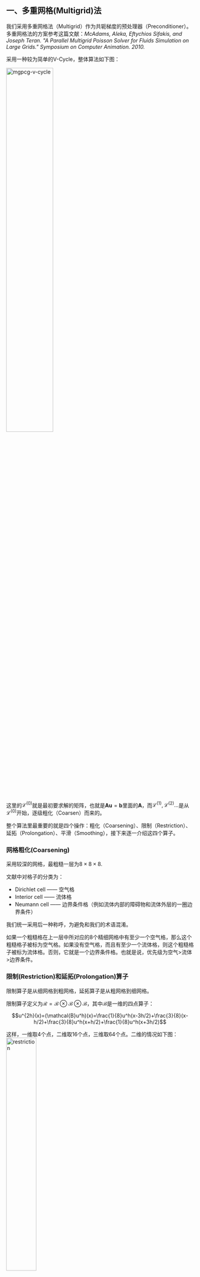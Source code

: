 ## 一、多重网格(Multigrid)法

我们采用多重网格法（Multigrid）作为共轭梯度的预处理器（Preconditioner）。多重网格法的方案参考这篇文献：*McAdams, Aleka, Eftychios Sifakis, and Joseph Teran. "A Parallel Multigrid Poisson Solver for Fluids Simulation on Large Grids." Symposium on Computer Animation. 2010.*

采用一种较为简单的V-Cycle，整体算法如下图：

<img src="./assets/mgpcg-v-cycle.png" width =50% alt="mgpcg-v-cycle" align=center/>

这里的$\mathcal{L}^{(0)}$就是最初要求解的矩阵，也就是$\bm{Au}=\bm{b}$里面的$\bm{A}$，而$\mathcal{L}^{(1)},\mathcal{L}^{(2)}...$是从$\mathcal{L}^{(0)}$开始，逐级粗化（Coarsen）而来的。

整个算法里最重要的就是四个操作：粗化（Coarsening）、限制（Restriction）、延拓（Prolongation）、平滑（Smoothing），接下来逐一介绍这四个算子。

### 网格粗化(Coarsening)

采用较深的网格，最粗糙一层为$8\times8\times8$.

文献中对格子的分类为：
- Dirichlet cell —— 空气格
- Interior cell —— 流体格
- Neumann cell —— 边界条件格（例如流体内部的障碍物和流体外层的一圈边界条件）

我们统一采用后一种称呼，为避免和我们的术语混淆。

如果一个粗糙格在上一层中所对应的8个精细网格中有至少一个空气格，那么这个粗糙格子被标为空气格。如果没有空气格，而且有至少一个流体格，则这个粗糙格子被标为流体格。否则，它就是一个边界条件格。也就是说，优先级为空气>流体>边界条件。

### 限制(Restriction)和延拓(Prolongation)算子

限制算子是从细网格到粗网格，延拓算子是从粗网格到细网格。

限制算子定义为$\mathcal{R}=\mathcal{B}\otimes\mathcal{B}\otimes\mathcal{B}$，其中$\mathcal{B}$是一维的四点算子：

$$u^{2h}(x)=(\mathcal{B}u^h)(x)=\frac{1}{8}u^h(x-3h/2)+\frac{3}{8}(x-h/2)+\frac{3}{8}u^h(x+h/2)+\frac{1}{8}u^h(x+3h/2)$$

这样，一维取4个点，二维取16个点，三维取64个点。二维的情况如下图：
 <img src="./assets/mgpcg-restriction-2d.png" width =40% alt="restriction" align=center/>

延拓算子$\mathcal{P}$的严格定义为$\mathcal{P}^T=8\mathcal{B}\otimes\mathcal{B}\otimes\mathcal{B}$。实际上很简单，细网格上的每一个值就是在粗糙网格上做三线性插值，可以证明二者相等。

### 平滑(Smoothing)算子

平滑算子为阻尼雅可比法（Dampled Jacobi），其中阻尼常数$\omega=2/3$.值得指出的是，在边界条件和边界形状比较复杂的情况下，人们通常会在边界附近做额外的平滑操作。这里我们对空气/边界格附近一定距离内（曼哈顿距离）的流体格子，做若干次Gauss-Seidel迭代。

完整的平滑过程是：先在边界附近做$M$次Gauss-Seidel，然后对整个区域做一次阻尼雅可比迭代，然后再在边界附近做$N$次Gauss-Seidel。

阻尼雅可比迭代和Gauss-Seidel的算法如图：
<img src="./assets/mgpcg-smooth.png" width =50% alt="mgpcg-smooth" align=center/>

注意，这个图里面写的不太明显，其中$u_I$始终是同一个数组。实际上这里表示了雅可比和Gauss-Seidel的最大区别：雅可比迭代中的$\bm{u}$（方程组的解，也就是一般说的$\bm{x}$），始终使用的是上一个迭代的值，而Gauss-Seidel会使用本次迭代刚刚计算出来的新值。因此Gauss-Seidel难以并行，但计算边界区域本来就需要用串行的BFS，所以也就用了串行的Gauss-Seidel。

### 缺陷
这里采用的是简单的V-Cycle，所以有一些问题需要注意。文献中强调，如果想只用多重网格法解方程，则需要在边界附近至少3格宽的区域内做30\~40次Gauss-Seidel迭代（雅可比前后各15\~20次），否则V-Cycle会震荡或发散。

此外，在某些不规则区域上，残差的下降速度会劣化到接近1，这一点在流体模拟中没有什么特别好的办法，但反正多重网格只是一个预处理器，剩下部分都由共轭梯度完成。

###实现优化

**边界处理**

对于某个格子$I^{(l)}$，如果它更粗一层的延拓stencil（也就是用于计算延拓算子的更粗一层的相邻格，二维有9个，三维有27个）中，某个格子的8个子精细格中有至少一个非流体格，就认为它靠近边界，做额外的Gauss-Seidel。这样，边界区域的判断宽度从1到3不等。这里强调一点，延拓stencil的格子都是比这个$I^{(l)}$粗一层的，它们的子精细格和$I^{(l)}$同层。文献中称这样边界宽度为1\~3，但我感觉不对，考虑最极限的对角情况，最大似乎可以到4.

此外，在V-Cycle的前半部分（从细到粗），只在雅可比迭代之后做Gauss-Seidel，在后半部分（从粗到细），只在雅可比迭代之前做Gauss-Seidel。这个次数是平衡多重网格和共轭梯度耗时得来的。而Gauss-Seidel的迭代次数和层数相关：最细一层做$2$次，之后每次加粗，迭代数都乘2（因为需要迭代的格子数变成了原来的1/4），也就是说第$l$层迭代$2^{l+1}$次。

**零猜测**

多重网格法可以看作一个关于$\bm{b}$的线性算子，即$\bm{u}=\mathcal{M}^{-1}\bm{b}$，这里$\mathcal{M}^{-1}$就是多重网格求解器，之所以写成$\mathcal{M}^{-1}$是出于和共轭梯度法描述一致的考虑。而可以发现，我们总是采用零初始解，具体来说，就是V-Cycle的第4步中，$\bm{u}^{(l)}$的初始猜测永远是零，因此这个步骤可以简化，文献称这是V-Cycle最耗时的部分。具体来说，就是把阻尼雅可比迭代写成一个关于$\bm{b}$的确定形式。但这在边界附近无效，需要判断。此外，边界附近的Gauss-Seidel会让上一步中算出的，边界带旁边格子的残差失效，这个需要在Gauss-Seidel之后额外做一步。

注：我们的代码从一开始支持vol，所以似乎不一定支持这种方案，姑且存之。

**红黑分块**
用大小为$4\times 4\times 4$的区域做红黑分块，并行Gauss-Seidel。

## 二、预条件共轭梯度法

### 标准PCG公式1
https://flat2010.github.io/2018/10/26/%E5%85%B1%E8%BD%AD%E6%A2%AF%E5%BA%A6%E6%B3%95%E9%80%9A%E4%BF%97%E8%AE%B2%E4%B9%89/#12-%E9%A2%84%E5%A4%84%E7%90%86
$$
\begin{align}
  r_0&=b-Ax_0\\
  p_0&=M^{-1}r_0\\
  \alpha_k&=\frac{r_k^T M^{-1}r_k}{p_k^T A p_k}\\
  x_{k+1}&=x_k+\alpha_k p_k\\
  r_{k+1}&=r_k-\alpha_k A p_k\\
  \beta_{k+1}&=\frac{r_{k+1}^T M^{-1}r_{k+1}}{r_k^T M^{-1}r_k}\\
  p_{k+1}&=M^{-1}r_{k+1}+\beta_{k+1} p_k
\end{align}
$$

这个$M^{-1}$就是我们的预处理器。注意这个公式里面频繁出现了$M^{-1}r$，在写算法的时候频繁这么做是不经济的。我们记$M^{-1}r_i=z_i$，则公式转变为：

$$
\begin{align}
  r_0&=b-Ax_0\\
  p_0&=z_0=M^{-1}r_0\\
  \alpha_k&=\frac{r_k^T z_k}{p_k^T A p_k}\\
  x_{k+1}&=x_k+\alpha_k p_k\\
  r_{k+1}&=r_k-\alpha_k A p_k\\
  z_{k+1}&=M^{-1}r_{k+1}\\
  \beta_{k+1}&=\frac{r_{k+1}^T z_{k+1}}{r_k^T z_k}\\
  p_{k+1}&=z_{k+1}+\beta_{k+1} p_k
\end{align}
$$

这里补充一句，如果没有preconditioning，那么直接令$M=I$为单位阵就行了。

### 标准PCG公式2：
https://zhuanlan.zhihu.com/p/98642663
这个和上面那个公式的最大区别是，它取的残差是$Ax-b$而不是$b-Ax$.因此，这个式子里面的$r$和$z$和上面式子里面的$r$和$z$刚好差一个负号。但注意，由于$r$和$z$都差了一个负号，所以$\alpha$反而是相同的，二者的$x$和$p$的含义也一样。两个式子里面$\beta$是反的，我怀疑是打错了。
$$
\begin{align}
  r_0&=Ax_0-b\\
  z_0&=M^{-1}r_0\\
  p_0&=-z_0\\
  \alpha_k&=\frac{r_k^T z_k}{p_k^T A p_k}\\
  x_{k+1}&=x_k+\alpha_k p_k\\
  r_{k+1}&=r_k+\alpha_k A p_k\\
  z_{k+1}&=M^{-1}r_{k+1}\\
  \beta_{k+1}&=-\frac{r_{k+1}^T z_{k+1}}{r_k^T z_k}\\
  p_{k+1}&=-z_{k+1}+\beta_{k+1} p_k
\end{align}
$$

### 标准PCG公式1.1
所以我们还是采用公式1里面的形式。注意到$r^Tz$项也经常出现，计算这一项是一个点积，也比较麻烦，故新增一个变量$\gamma_i=r_i^T z_i$，则进一步改写成

$$
\begin{align}
  r_0&=b-Ax_0\\
  p_0&=z_0=M^{-1}r_0\\
  \gamma_0&=r_0^T z_0\\
  \alpha_k&=\frac{\gamma_k}{p_k^T A p_k}\\
  x_{k+1}&=x_k+\alpha_k p_k\\
  r_{k+1}&=r_k-\alpha_k A p_k\\
  z_{k+1}&=M^{-1}r_{k+1}\\
  \gamma_{k+1}&=r_{k+1}^T z_{k+1}\\
  \beta_{k+1}&=\frac{\gamma_{k+1}}{\gamma_k}\\
  p_{k+1}&=z_{k+1}+\beta_{k+1} p_k
\end{align}
$$


### Eigen使用的PCG公式

https://eigen.tuxfamily.org/dox/ConjugateGradient_8h_source.html

$$
\begin{align}
  r_0&=b-Ax_0\\
  p_0&=z_0=M^{-1}r_0\\
  \gamma_0&=r_0^T p_0 (=r_0^T z_0)\\
  Ap_k&=A\cdot p_k\\
  \alpha_k&=\frac{\gamma_k}{p_k^T A p_k}\\
  x_{k+1}&=x_k+\alpha_k p_k\\
  r_{k+1}&=r_k-\alpha_k A p_k\\
  z_{k+1}&=M^{-1}r_{k+1}\\
  \gamma_{k+1}&=r_{k+1}^T z_{k+1}\\
  \beta_{k+1}&=\frac{\gamma_{k+1}}{\gamma_k}\\
  p_{k+1}&=z_{k+1}+\beta_{k+1} p_k
\end{align}
$$

其终止判据有三个：第一是如果$|b|=0$则设$x=0$退出。设阈值$\eta=(\epsilon|b|)^2$，第二个判据是如果$|r_0|^2<\eta$则退出。注意如果不这么做，当初始猜测很准使得$|r_0|\approx 0$的时候，算$\alpha_0$会得到`nan`。第三个判据是在得到$r_{k+1}$之后，如果$|r_{k+1}|^2<\eta$则退出。

其中$A$叫做`mat`，$b$叫做`rhs`，$r$叫做`residual`，$\eta$叫做`threshold`，$Ap$叫做`tmp`，$\gamma$叫做`absNew`.

### 我们使用的PCG公式

这里采用零向量作为初始猜测。

$$
\begin{align}
  r_0&=b\\
  x_0&=0\\
  z_0&=M^{-1}r_0\\
  p_0&=z_0\\
  \gamma_0&=r_0^T z_0\\
  Ap_k&=A\cdot p_k\\
  \alpha_k&=\frac{\gamma_k}{p_k^T A p_k}\\
  x_{k+1}&=x_k+\alpha_k p_k\\
  r_{k+1}&=r_k-\alpha_k A p_k\\
  z_{k+1}&=M^{-1}r_{k+1}\\
  \gamma_{k+1}&=r_{k+1}^T z_{k+1}\\
  \beta_{k+1}&=\frac{\gamma_{k+1}}{\gamma_k}\\
  p_{k+1}&=z_{k+1}+\beta_{k+1} p_k
\end{align}
$$

## 文档作者
王梦迪
